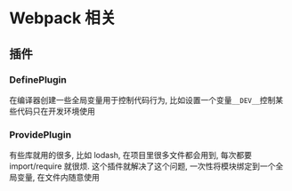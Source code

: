 # Webpack 相关

## 插件

### DefinePlugin

在编译器创建一些全局变量用于控制代码行为, 比如设置一个变量`__DEV__`控制某些代码只在开发环境使用

### ProvidePlugin

有些库就用的很多, 比如 lodash, 在项目里很多文件都会用到, 每次都要 import/require 就很烦. 这个插件就解决了这个问题, 一次性将模块绑定到一个全局变量, 在文件内随意使用